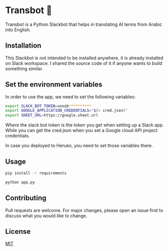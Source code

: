 # Transbot 🤖

Transbot is a Python Slackbot that helps in translating AI terms from Arabic into English.

## Installation
This Slackbot is not intended to be installed anywhere, it is already installed on Slack workspace. I shared the source code of it if anyone wants to build something similar.

## Set the environment variables
In order to use the app, we need to set the following variables: 
```bash
export SLACK_BOT_TOKEN=xoxob**********
export GOOGLE_APPLICATION_CREDENTIALS="$(< cred.json)"
export SHEET_URL=https://google.sheet.url
```
Where the slack bot token is the token you get when setting up a Slack app. While you can get the cred.json when you set a Google cloud API project credentials. 

In case you deployed to Heruko, you need to set those variables there.

## Usage
```bash
pip install -r requirements
```

```python
python app.py
```

## Contributing
Pull requests are welcome. For major changes, please open an issue first to discuss what you would like to change.

## License
[MIT](https://choosealicense.com/licenses/mit/)
